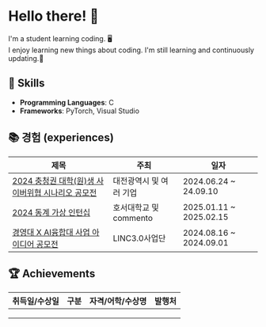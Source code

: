 # Hello there! 👋

I'm a student learning coding. 🖥️          
I enjoy learning new things about coding.
I'm still learning and continuously updating.📖

## 🌟 Skills
- **Programming Languages**: C
- **Frameworks**: PyTorch, Visual Studio


## 📚 경험 (experiences)

| 제목                                                                                        | 주최                   | 일자          |
|---------------------------------------------------------------------------------------------|------------------------|--------------|
| [2024 충청권 대학(원)생 사이버위협 시나리오 공모전](#)                                          | 대전광역시 및 여러 기업 | 2024.06.24 ~ 24.09.10      |
| [2024 동계 가상 인턴십](#)                                                                    | 호서대학교 및 commento | 2025.01.11 ~ 2025.02.15    |
| [경영대 X AI융합대 사업 아이디어 공모전](#)                                                    |  LINC3.0사업단        | 2024.08.16 ~ 2024.09.01    |

## 🏆 Achievements

| 취득일/수상일      | 구분         | 자격/어학/수상명               | 발행처                  |
|-------------------|-------------|-------------------------------|-------------------------|
|                   |             |                               |                         |
|                   |             |                               |                         |
|                   |             |                               |                         |

